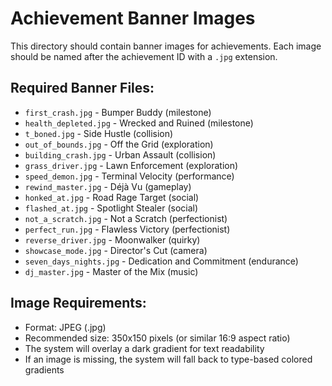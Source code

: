 # Achievement Banner Images

This directory should contain banner images for achievements. Each image should be named after the achievement ID with a `.jpg` extension.

## Required Banner Files:

- `first_crash.jpg` - Bumper Buddy (milestone)
- `health_depleted.jpg` - Wrecked and Ruined (milestone) 
- `t_boned.jpg` - Side Hustle (collision)
- `out_of_bounds.jpg` - Off the Grid (exploration)
- `building_crash.jpg` - Urban Assault (collision)
- `grass_driver.jpg` - Lawn Enforcement (exploration)
- `speed_demon.jpg` - Terminal Velocity (performance)
- `rewind_master.jpg` - Déjà Vu (gameplay)
- `honked_at.jpg` - Road Rage Target (social)
- `flashed_at.jpg` - Spotlight Stealer (social)
- `not_a_scratch.jpg` - Not a Scratch (perfectionist)
- `perfect_run.jpg` - Flawless Victory (perfectionist)
- `reverse_driver.jpg` - Moonwalker (quirky)
- `showcase_mode.jpg` - Director's Cut (camera)
- `seven_days_nights.jpg` - Dedication and Commitment (endurance)
- `dj_master.jpg` - Master of the Mix (music)

## Image Requirements:

- Format: JPEG (.jpg)
- Recommended size: 350x150 pixels (or similar 16:9 aspect ratio)
- The system will overlay a dark gradient for text readability
- If an image is missing, the system will fall back to type-based colored gradients